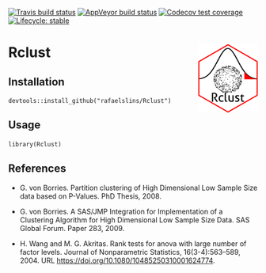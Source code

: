 <!-- README.md is generated from README.Rmd. Please edit that file -->

[![Travis build
status](https://travis-ci.org/rafaelslins/Rclust.svg?branch=master)](https://travis-ci.org/rafaelslins/Rclust)
[![AppVeyor build
status](https://ci.appveyor.com/api/projects/status/github/rafaelslins/Rclust?branch=master&svg=true)](https://ci.appveyor.com/project/rafaelslins/Rclust)
[![Codecov test
coverage](https://codecov.io/gh/rafaelslins/Rclust/branch/master/graph/badge.svg)](https://codecov.io/gh/rafaelslins/Rclust?branch=master)
[![Lifecycle:
stable](https://img.shields.io/badge/lifecycle-stable-brightgreen.svg)](https://www.tidyverse.org/lifecycle/#stable)

Rclust <img src="man/figures/Rclust-logo-small.png" align="right" alt="" width="120" />
=======================================================================================

Installation
------------

    devtools::install_github("rafaelslins/Rclust")

Usage
-----

    library(Rclust)

References
----------

-   G. von Borries. Partition clustering of High Dimensional Low Sample
    Size data based on P-Values. PhD Thesis, 2008.

-   G. von Borries. A SAS/JMP Integration for Implementation of a
    Clustering Algorithm for High Dimensional Low Sample Size Data. SAS
    Global Forum. Paper 283, 2009.

-   H. Wang and M. G. Akritas. Rank tests for anova with large number of
    factor levels. Journal of Nonparametric Statistics,
    16(3-4):563–589, 2004. URL
    <a href="https://doi.org/10.1080/10485250310001624774" class="uri">https://doi.org/10.1080/10485250310001624774</a>.
